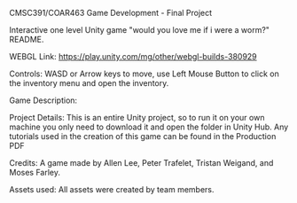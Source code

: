CMSC391/COAR463 Game Development - Final Project

Interactive one level Unity game "would you love me if i were a worm?" README.

WEBGL Link: https://play.unity.com/mg/other/webgl-builds-380929

Controls: WASD or Arrow keys to move, use Left Mouse Button to click on the inventory menu and open the inventory. 

Game Description: 

Project Details: This is an entire Unity project, so to run it on your own machine you only need to download it and open the folder in Unity Hub. Any tutorials used in the creation of this game can be found in the Production PDF

Credits: A game made by Allen Lee, Peter Trafelet, Tristan Weigand, and Moses Farley.

Assets used: All assets were created by team members. 
